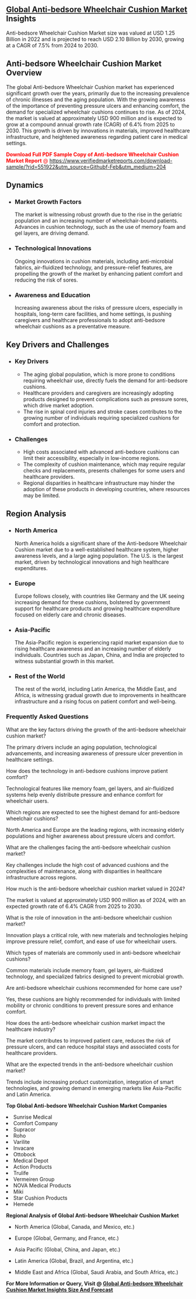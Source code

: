 <h2><a href="https://www.verifiedmarketreports.com/download-sample/?rid=551922&amp;utm_source=Githubf&amp;utm_medium=204" target="_blank">Global Anti-bedsore Wheelchair Cushion Market</a> Insights</h2><p>Anti-bedsore Wheelchair Cushion Market size was valued at USD 1.25 Billion in 2022 and is projected to reach USD 2.10 Billion by 2030, growing at a CAGR of 7.5% from 2024 to 2030.</p><p> <h2>Anti-bedsore Wheelchair Cushion Market Overview</h2> <p>The global Anti-bedsore Wheelchair Cushion market has experienced significant growth over the years, primarily due to the increasing prevalence of chronic illnesses and the aging population. With the growing awareness of the importance of preventing pressure ulcers and enhancing comfort, the demand for specialized wheelchair cushions continues to rise. As of 2024, the market is valued at approximately USD 900 million and is expected to grow at a compound annual growth rate (CAGR) of 6.4% from 2025 to 2030. This growth is driven by innovations in materials, improved healthcare infrastructure, and heightened awareness regarding patient care in medical settings.</p> <p><p><span class=""><span style="color: #ff0000;"><strong>Download Full PDF Sample Copy of Anti-bedsore Wheelchair Cushion Market Report</strong> @ </span><a href="https://www.verifiedmarketreports.com/download-sample/?rid=551922&amp;utm_source=Githubf-Feb&amp;utm_medium=204" target="_blank">https://www.verifiedmarketreports.com/download-sample/?rid=551922&amp;utm_source=Githubf-Feb&amp;utm_medium=204</a></span></p></p> <h2>Dynamics</h2> <ul> <li><h3>Market Growth Factors</h3> The market is witnessing robust growth due to the rise in the geriatric population and an increasing number of wheelchair-bound patients. Advances in cushion technology, such as the use of memory foam and gel layers, are driving demand.</li> <li><h3>Technological Innovations</h3> Ongoing innovations in cushion materials, including anti-microbial fabrics, air-fluidized technology, and pressure-relief features, are propelling the growth of the market by enhancing patient comfort and reducing the risk of sores.</li> <li><h3>Awareness and Education</h3> Increasing awareness about the risks of pressure ulcers, especially in hospitals, long-term care facilities, and home settings, is pushing caregivers and healthcare professionals to adopt anti-bedsore wheelchair cushions as a preventative measure.</li> </ul> <h2>Key Drivers and Challenges</h2> <ul> <li><h3>Key Drivers</h3> <ul> <li>The aging global population, which is more prone to conditions requiring wheelchair use, directly fuels the demand for anti-bedsore cushions.</li> <li>Healthcare providers and caregivers are increasingly adopting products designed to prevent complications such as pressure sores, which drive market adoption.</li> <li>The rise in spinal cord injuries and stroke cases contributes to the growing number of individuals requiring specialized cushions for comfort and protection.</li> </ul> </li> <li><h3>Challenges</h3> <ul> <li>High costs associated with advanced anti-bedsore cushions can limit their accessibility, especially in low-income regions.</li> <li>The complexity of cushion maintenance, which may require regular checks and replacements, presents challenges for some users and healthcare providers.</li> <li>Regional disparities in healthcare infrastructure may hinder the adoption of these products in developing countries, where resources may be limited.</li> </ul> </li> </ul> <h2>Region Analysis</h2> <ul> <li><h3>North America</h3> North America holds a significant share of the Anti-bedsore Wheelchair Cushion market due to a well-established healthcare system, higher awareness levels, and a large aging population. The U.S. is the largest market, driven by technological innovations and high healthcare expenditures.</li> <li><h3>Europe</h3> Europe follows closely, with countries like Germany and the UK seeing increasing demand for these cushions, bolstered by government support for healthcare products and growing healthcare expenditure focused on elderly care and chronic diseases.</li> <li><h3>Asia-Pacific</h3> The Asia-Pacific region is experiencing rapid market expansion due to rising healthcare awareness and an increasing number of elderly individuals. Countries such as Japan, China, and India are projected to witness substantial growth in this market.</li> <li><h3>Rest of the World</h3> The rest of the world, including Latin America, the Middle East, and Africa, is witnessing gradual growth due to improvements in healthcare infrastructure and a rising focus on patient comfort and well-being.</li> </ul> <h3>Frequently Asked Questions</h3> <p>What are the key factors driving the growth of the anti-bedsore wheelchair cushion market?</p> <p>The primary drivers include an aging population, technological advancements, and increasing awareness of pressure ulcer prevention in healthcare settings.</p> <p>How does the technology in anti-bedsore cushions improve patient comfort?</p> <p>Technological features like memory foam, gel layers, and air-fluidized systems help evenly distribute pressure and enhance comfort for wheelchair users.</p> <p>Which regions are expected to see the highest demand for anti-bedsore wheelchair cushions?</p> <p>North America and Europe are the leading regions, with increasing elderly populations and higher awareness about pressure ulcers and comfort.</p> <p>What are the challenges facing the anti-bedsore wheelchair cushion market?</p> <p>Key challenges include the high cost of advanced cushions and the complexities of maintenance, along with disparities in healthcare infrastructure across regions.</p> <p>How much is the anti-bedsore wheelchair cushion market valued in 2024?</p> <p>The market is valued at approximately USD 900 million as of 2024, with an expected growth rate of 6.4% CAGR from 2025 to 2030.</p> <p>What is the role of innovation in the anti-bedsore wheelchair cushion market?</p> <p>Innovation plays a critical role, with new materials and technologies helping improve pressure relief, comfort, and ease of use for wheelchair users.</p> <p>Which types of materials are commonly used in anti-bedsore wheelchair cushions?</p> <p>Common materials include memory foam, gel layers, air-fluidized technology, and specialized fabrics designed to prevent microbial growth.</p> <p>Are anti-bedsore wheelchair cushions recommended for home care use?</p> <p>Yes, these cushions are highly recommended for individuals with limited mobility or chronic conditions to prevent pressure sores and enhance comfort.</p> <p>How does the anti-bedsore wheelchair cushion market impact the healthcare industry?</p> <p>The market contributes to improved patient care, reduces the risk of pressure ulcers, and can reduce hospital stays and associated costs for healthcare providers.</p> <p>What are the expected trends in the anti-bedsore wheelchair cushion market?</p> <p>Trends include increasing product customization, integration of smart technologies, and growing demand in emerging markets like Asia-Pacific and Latin America.</p> </p><p><strong>Top Global Anti-bedsore Wheelchair Cushion Market Companies</strong></p><div data-test-id=""><p><li>Sunrise Medical</li><li> Comfort Company</li><li> Supracor</li><li> Roho</li><li> Varilite</li><li> Invacare</li><li> Ottobock</li><li> Medical Depot</li><li> Action Products</li><li> Trulife</li><li> Vermeiren Group</li><li> NOVA Medical Products</li><li> Miki</li><li> Star Cushion Products</li><li> Hemede</li></p><div><strong>Regional Analysis of&nbsp;Global Anti-bedsore Wheelchair Cushion Market</strong></div><ul><li dir="ltr"><p dir="ltr">North America&nbsp;(Global, Canada, and Mexico, etc.)</p></li><li dir="ltr"><p dir="ltr">Europe (Global, Germany, and France, etc.)</p></li><li dir="ltr"><p dir="ltr">Asia Pacific&nbsp;(Global, China, and Japan, etc.)</p></li><li dir="ltr"><p dir="ltr">Latin America&nbsp;(Global, Brazil, and Argentina, etc.)</p></li><li dir="ltr">Middle East and Africa&nbsp;(Global, Saudi Arabia, and South Africa, etc.)</li></ul><p><strong>For More Information or Query, Visit @&nbsp;</strong><strong><a href="https://www.verifiedmarketreports.com/product/anti-bedsore-wheelchair-cushion-market-size-and-forecast/?utm_source=Githubf&amp;utm_medium=204" target="_blank">Global Anti-bedsore Wheelchair Cushion Market Insights Size And Forecast</a></strong></p></div>
